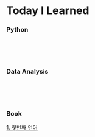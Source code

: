 # Today I Learned


### Python

<br>
<br>
<br>


### Data Analysis

<br>
<br>
<br>


### Book
[1. 첫번째 언어](https://github.com/allsilver925/TIL/blob/main/%E1%84%8E%E1%85%A5%E1%86%BA%E1%84%87%E1%85%A5%E1%86%AB%E1%84%8D%E1%85%A2%20%E1%84%8B%E1%85%A5%E1%86%AB%E1%84%8B%E1%85%A5.md)

